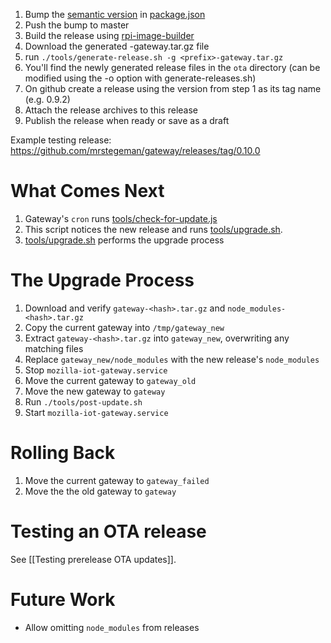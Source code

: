 1. Bump the [semantic version](http://semver.org/) in [package.json](https://github.com/mozilla-iot/gateway/blob/master/package.json)
2. Push the bump to master
3. Build the release using [rpi-image-builder](https://github.com/mozilla-iot/rpi-image-builder)
4. Download the generated <prefix>-gateway.tar.gz file
5. run `./tools/generate-release.sh -g <prefix>-gateway.tar.gz`
6. You'll find the newly generated release files in the `ota` directory (can be modified using the -o option with generate-releases.sh)
7. On github create a release using the version from step 1 as its tag name (e.g. 0.9.2)
8. Attach the release archives to this release
9. Publish the release when ready or save as a draft

Example testing release: https://github.com/mrstegeman/gateway/releases/tag/0.10.0

# What Comes Next
1. Gateway's `cron` runs [tools/check-for-update.js](https://github.com/mozilla-iot/gateway/blob/master/tools/check-for-update.js)
2. This script notices the new release and runs [tools/upgrade.sh](https://github.com/mozilla-iot/gateway/blob/master/tools/upgrade.sh).
3. [tools/upgrade.sh](https://github.com/mozilla-iot/gateway/blob/master/tools/upgrade.sh) performs the upgrade process

# The Upgrade Process
1. Download and verify `gateway-<hash>.tar.gz`
   and `node_modules-<hash>.tar.gz`
4. Copy the current gateway into `/tmp/gateway_new`
5. Extract `gateway-<hash>.tar.gz` into `gateway_new`, overwriting any matching
   files
6. Replace `gateway_new/node_modules` with the new release's `node_modules`
7. Stop `mozilla-iot-gateway.service`
8. Move the current gateway to `gateway_old`
9. Move the new gateway to `gateway`
10. Run `./tools/post-update.sh`
11. Start `mozilla-iot-gateway.service`

# Rolling Back
1. Move the current gateway to `gateway_failed`
2. Move the the old gateway to `gateway`

# Testing an OTA release

See [[Testing prerelease OTA updates]].

# Future Work
- Allow omitting `node_modules` from releases
